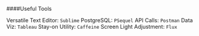 ####Useful Tools

Versatile Text Editor: `Sublime`
PostgreSQL: `PSequel`
API Calls: `Postman`
Data Viz: `Tableau`
Stay-on Utility: `Caffeine`
Screen Light Adjustment: `Flux`
